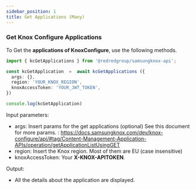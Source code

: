 ```yaml
---
sidebar_position: 1
title: Get Applications (Many)
---
```


### Get Knox Configure Applications

To Get the **applications of KnoxConfigure**, use the following methods.

```ts
import { kcGetApplications } from '@redredgroup/samsungknox-api';

const kcGetApplication  =  await kcGetApplications ({
  args: {},
  region: 'YOUR_KNOX_REGION',
  knoxAccessToken: 'YOUR_JWT_TOKEN',
})

console.log(kcGetApplication)
```

Input parameters:

- args: Insert params for the get applications (optional) See this document for more params. : https://docs.samsungknox.com/dev/knox-configure/api/#tag/Content-Management-Application-APIs/operation/getApplicationListUsingGET
- region: Insert the Knox region. Most of them are EU (case insensitive)
- knoxAccessToken: Your **X-KNOX-APITOKEN**.

Output:

- All the details about the application are displayed.